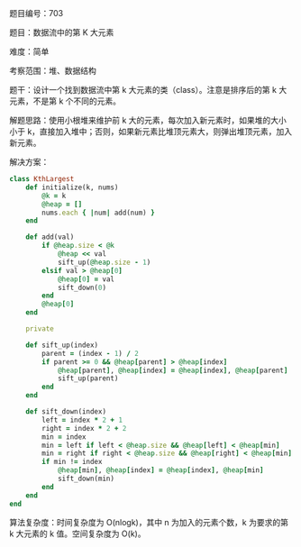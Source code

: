 题目编号：703

题目：数据流中的第 K 大元素

难度：简单

考察范围：堆、数据结构

题干：设计一个找到数据流中第 k 大元素的类（class）。注意是排序后的第 k 大元素，不是第 k 个不同的元素。

解题思路：使用小根堆来维护前 k 大的元素，每次加入新元素时，如果堆的大小小于 k，直接加入堆中；否则，如果新元素比堆顶元素大，则弹出堆顶元素，加入新元素。

解决方案：

```ruby
class KthLargest
    def initialize(k, nums)
        @k = k
        @heap = []
        nums.each { |num| add(num) }
    end

    def add(val)
        if @heap.size < @k
            @heap << val
            sift_up(@heap.size - 1)
        elsif val > @heap[0]
            @heap[0] = val
            sift_down(0)
        end
        @heap[0]
    end

    private

    def sift_up(index)
        parent = (index - 1) / 2
        if parent >= 0 && @heap[parent] > @heap[index]
            @heap[parent], @heap[index] = @heap[index], @heap[parent]
            sift_up(parent)
        end
    end

    def sift_down(index)
        left = index * 2 + 1
        right = index * 2 + 2
        min = index
        min = left if left < @heap.size && @heap[left] < @heap[min]
        min = right if right < @heap.size && @heap[right] < @heap[min]
        if min != index
            @heap[min], @heap[index] = @heap[index], @heap[min]
            sift_down(min)
        end
    end
end
```

算法复杂度：时间复杂度为 O(nlogk)，其中 n 为加入的元素个数，k 为要求的第 k 大元素的 k 值。空间复杂度为 O(k)。